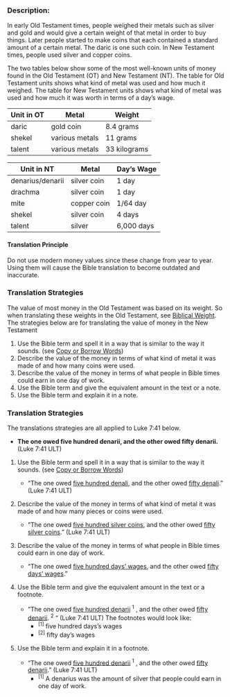 
### Description:

In early Old Testament times, people weighed their metals such as silver and gold and would give a certain weight of that metal in order to buy things. Later people started to make coins that each contained a standard amount of a certain metal. The daric is one such coin.  In New Testament times, people used silver and copper coins.

The two tables below show some of the most well-known units of money found in the Old Testament (OT) and New Testament (NT). The table for Old Testament units shows what kind of metal was used and how much it weighed. The table for New Testament units shows what kind of metal was used and how much it was worth in terms of a day’s wage.

| Unit in OT | Metal  | Weight  |
| -------- | -------- | -------- |
| daric     | gold coin  | 8.4 grams      |
| shekel | various metals |  11 grams |
| talent | various metals |  33 kilograms|


| Unit in NT |  Metal |  Day’s Wage  |
| -------- | -------- | -------- |
| denarius/denarii | silver coin |  1 day |
| drachma | silver coin |  1 day |
| mite | copper coin|  1/64 day |
| shekel | silver coin |  4 days |
| talent | silver |  6,000 days |

#### Translation Principle

Do not use modern money values since these change from year to year. Using them will cause the Bible translation to become outdated and inaccurate.

### Translation Strategies

The value of most money in the Old Testament was based on its weight. So when translating these weights in the Old Testament, see [Biblical Weight](../translate-bweight/01.md).
The strategies below are for translating the value of money in the New Testament

1. Use the Bible term and spell it in a way that is similar to the way it sounds. (see [Copy or Borrow Words](../translate-transliterate/01.md))
1. Describe the value of the money in terms of what kind of metal it was made of and how many coins were used.
1. Describe the value of the money in terms of what people in Bible times could earn in one day of work.
1. Use the Bible term and give the equivalent amount in the text or a note.
1. Use the Bible term and explain it in a note.

### Translation Strategies

The translations strategies are all applied to Luke 7:41 below.

* **The one owed five hundred denarii, and the other owed fifty denarii.** (Luke 7:41 ULT)

1. Use the Bible term and spell it in a way that is similar to the way it sounds. (see [Copy or Borrow Words](../translate-transliterate/01.md))

    * “The one owed <u>five hundred denali</u>, and the other owed <u>fifty denali</u>.” (Luke 7:41 ULT)

1. Describe the value of the money in terms of what kind of metal it was made of and how many pieces or coins were used.

    * “The one owed <u>five hundred silver coins</u>, and the other owed <u>fifty silver coins</u>.” (Luke 7:41 ULT)

1. Describe the value of the money in terms of what people in Bible times could earn in one day of work.

    * “The one owed <u>five hundred days’ wages</u>, and the other owed <u>fifty days’ wages</u>.”

1. Use the Bible term and give the equivalent amount in the text or a footnote.

    * “The one owed <u>five hundred denarii</u> <sup> 1</sup> , and the other owed <u>fifty denarii</u>.<sup> 2</sup> “ (Luke 7:41 ULT) The footnotes would look like:
        * <sup> [1]</sup> five hundred days’s wages
        * <sup> [2]</sup> fifty day’s wages

1. Use the Bible term and explain it in a footnote.

    * “The one owed <u>five hundred denarii</u> <sup> 1</sup> , and the other owed <u>fifty denarii</u>.” (Luke 7:41 ULT)
        * <sup> [1]</sup> A denarius was the amount of silver that people could earn in one day of work.

